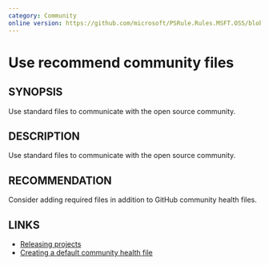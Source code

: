 ```yaml
---
category: Community
online version: https://github.com/microsoft/PSRule.Rules.MSFT.OSS/blob/main/docs/rules/en/MSFT.OSS.Community.md
---
```


# Use recommend community files

## SYNOPSIS

Use standard files to communicate with the open source community.

## DESCRIPTION

Use standard files to communicate with the open source community.

## RECOMMENDATION

Consider adding required files in addition to GitHub community health files.

## LINKS

- [Releasing projects](https://docs.opensource.microsoft.com/content/releasing/index.html)
- [Creating a default community health file](https://docs.github.com/en/free-pro-team@latest/github/building-a-strong-community/creating-a-default-community-health-file)
